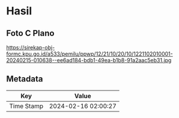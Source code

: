 # Hasil

## Foto C Plano

https://sirekap-obj-formc.kpu.go.id/a533/pemilu/ppwp/12/21/10/20/10/1221102010001-20240215-010638--ee6ad184-bdb1-49ea-b1b8-91a2aac5eb31.jpg


## Metadata

| Key        | Value               |
| ---------- | ------------------- |
| Time Stamp | 2024-02-16 02:00:27 |



